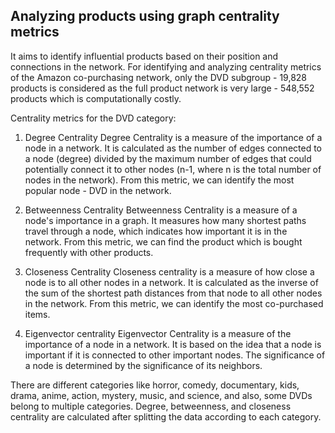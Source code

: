 ## Analyzing products using graph centrality metrics
It aims to identify influential products based on their position and connections in the network.
For identifying and analyzing centrality metrics of the Amazon co-purchasing network, only the DVD subgroup - 19,828 products is considered as the full product network is very large - 548,552 products which is computationally costly.

Centrality metrics for the DVD category:

1. Degree Centrality
Degree Centrality is a measure of the importance of a node in a network. It is calculated as the number of edges connected to a node (degree) divided by the maximum number of edges that could potentially connect it to other nodes (n-1, where n is the total number of nodes in the network).
From this metric, we can identify the most popular node - DVD in the network.

2. Betweenness Centrality
Betweenness Centrality is a measure of a node's importance in a graph. It measures how many shortest paths travel through a node, which indicates how important it is in the network.
From this metric, we can find the product which is bought frequently with other products.

4. Closeness Centrality
Closeness centrality is a measure of how close a node is to all other nodes in a network. It is calculated as the inverse of the sum of the shortest path distances from that node to all other nodes in the network.
From this metric, we can identify the most co-purchased items.

5. Eigenvector centrality
Eigenvector Centrality is a measure of the importance of a node in a network. It is based on the idea that a node is important if it is connected to other important nodes. The significance of a node is determined by the significance of its neighbors.

There are different categories like horror, comedy, documentary, kids, drama, anime, action, mystery, music, and science, and also, some DVDs belong to multiple categories. Degree, betweenness, and closeness centrality are calculated after splitting the data according to each category.

